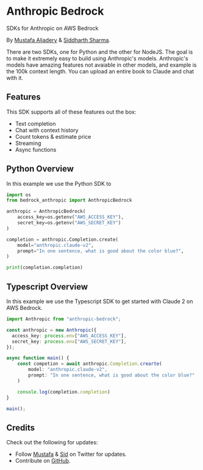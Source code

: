 # Anthropic Bedrock

SDKs for Anthropic on AWS Bedrock

By [Mustafa Aljadery](https://www.maxaljadery.com/) & [Siddharth Sharma](https://stanford.edu/~sidshr/).

There are two SDKs, one for Python and the other for NodeJS. The goal is to make it extremely easy to build using Anthropic's models. Anthropic's models have amazing features not avaiable in other models, and example is the 100k context length. You can upload an entire book to Claude and chat with it.

## Features

This SDK supports all of these features out the box:

- Text completion
- Chat with context history
- Count tokens & estimate price
- Streaming
- Async functions

## Python Overview

In this example we use the Python SDK to

```python
import os
from bedrock_anthropic import AnthropicBedrock

anthropic = AnthropicBedrock(
    access_key=os.getenv("AWS_ACCESS_KEY"),
    secret_key=os.getenv("AWS_SECRET_KEY")
)

completion = anthropic.Completion.create(
    model="anthropic.claude-v2",
    prompt="In one sentence, what is good about the color blue?",
)

print(completion.completion)
```

## Typescript Overview

In this example we use the Typescript SDK to get started with Claude 2 on AWS Bedrock.

```typescript
import Anthropic from "anthropic-bedrock";

const anthropic = new Anthropic({
  access_key: process.env["AWS_ACCESS_KEY"],
  secret_key: process.env["AWS_SECRET_KEY"],
});

async function main() {
    const competion = await anthropic.Completion.crearte(
        model: "anthropic.claude-v2",
        prompt: "In one sentence, what is good about the color blue?"
    )

    console.log(completion.completion)
}

main();
```

## Credits

Check out the following for updates:

- Follow [Mustafa](https://twitter.com/maxaljadery) & [Sid](https://twitter.com/siddrrsh) on Twitter for updates.
- Contribute on [GitHub](https://github.com/mustafaaljadery/anthropic-bedrock).
